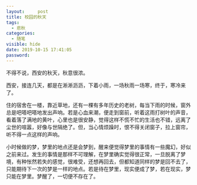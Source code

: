 ```yaml
---
layout:     post
title: 校园的秋天
tags:
  - 悲秋
categories:
  - 随笔
visible: hide
date: 2019-10-15 17:41:05
password:
---
```


不得不说，西安的秋天，秋意很浓。

<!--more-->

西安，接连几天，都是在淅淅沥沥，下着小雨，一场秋雨一场寒，终于，寒冷来了。

住的宿舍在一楼，靠近草地，还有一棵有多年历史的老树，每当下雨的时候，窗外总是吧嗒吧嗒地发出声响。若是心血来潮，便走到窗前，听着这雨打树叶的声音，看着落了满地的黄叶，心里也是很安静，觉得这样不慌不忙的生活也不错，远离了尘世的喧嚣，好像与世隔绝了。但，当心情烦躁时，恨不得关闭窗子，拉上窗帘，听不得一点这样的声响。

小时候做的梦，梦里的地点还是会梦到，醒来便觉得梦里的事情有一些魔幻，好似之前来过。发生的事情是那样不可理解，在梦里确实觉得很正常，一旦脱离了梦境，有种怅然若失的感觉，很难受，还想再回去，但都知道同样的梦是回不去了，只能期待下一次的梦是一样的地点。若是待在梦里，现实便成了梦，若在现实，梦只能在梦里。梦醒了，一切便不存在了。